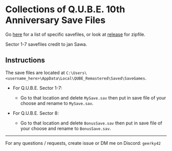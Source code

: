 # Collections of Q.U.B.E. 10th Anniversary Save Files
Go [here](/savefiles) for a list of specific savefiles, or look at [release](https://github.com/micahyoung324/QUBE-10th-Anniversary-Save-Files/releases/tag/qube2) for zipfile.

Sector 1-7 savefiles credit to jan Sawa.

## Instructions
The save files are located at `C:\Users\<username_here>\AppData\Local\QUBE_Remastered\Saved\SaveGames`.
- For Q.U.B.E. Sector  1-7:
  - Go to that location and delete `MySave.sav` then put in save file of your choose and rename to `MySave.sav`.

- For Q.U.B.E. Sector 8:
  - Go to that location and delete `BonusSave.sav` then put in save file of your choose and rename to `BonusSave.sav`.

---

For any questions / requests, create issue or DM me on Discord: `geerky42`

